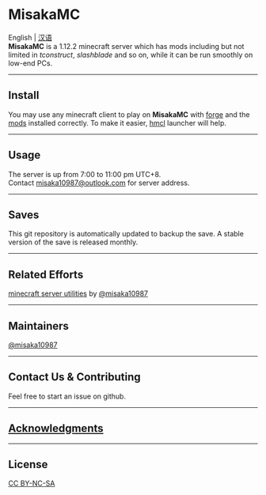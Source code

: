 # MisakaMC
English | [汉语](https://github.com/misaka10987/MisakaMC/blob/main/README-zh_CN.md)  
**MisakaMC** is a 1.12.2 minecraft server which has mods including but not limited in *tconstruct*, *slashblade* and so on, while it can be run smoothly on low-end PCs.
***
## Install
You may use any minecraft client to play on **MisakaMC** with [forge](https://files.minecraftforge.net/net/minecraftforge/forge/) and the [mods](https://github.com/misaka10987/MisakaMC/releases/download/download/mods.tar) installed correctly. To make it easier, [hmcl](https://hmcl.huangyuhui.net/) launcher will help.
*** 
## Usage
The server is up from 7:00 to 11:00 pm UTC+8.  
Contact misaka10987@outlook.com for server address.
***
## Saves
This git repository is automatically updated to backup the save. A stable version of the save is released monthly.
***
## Related Efforts
[minecraft server utilities](https://github.com/misaka10987/mc-server) by [@misaka10987](https://github.com/misaka10987)  
***
## Maintainers
[@misaka10987](https://github.com/misaka10987)
***
## Contact Us & Contributing
Feel free to start an issue on github.
***
## [Acknowledgments](https://github.com/misaka10987/MisakaMC/blob/main/acknowledgment.md)
***
## License
[CC BY-NC-SA]()